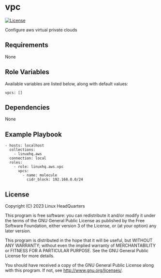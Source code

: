 # vpc

[![License](https://img.shields.io/badge/license-GPLv3-lightgreen)](https://www.gnu.org/licenses/gpl-3.0.en.html#license-text)

Configure aws virtual private clouds

## Requirements

None

## Role Variables

Available variables are listed below, along with default values:

    vpcs: []

## Dependencies

None

## Example Playbook

    - hosts: localhost
      collections:
        - linuxhq.aws
      connection: local
      roles:
        - role: linuxhq.aws.vpc
          vpcs:
            - name: molecule
              cidr_block: 192.168.0.0/24

## License

Copyright (C) 2023 Linux HeadQuarters

This program is free software: you can redistribute it and/or modify
it under the terms of the GNU General Public License as published by
the Free Software Foundation, either version 3 of the License, or
(at your option) any later version.

This program is distributed in the hope that it will be useful,
but WITHOUT ANY WARRANTY; without even the implied warranty of
MERCHANTABILITY or FITNESS FOR A PARTICULAR PURPOSE. See the
GNU General Public License for more details.

You should have received a copy of the GNU General Public License
along with this program. If not, see <http://www.gnu.org/licenses/>.
